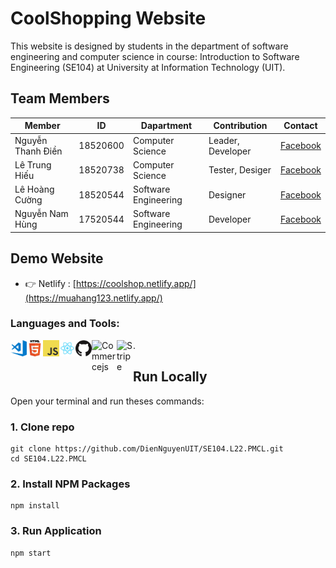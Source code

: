 # CoolShopping Website

This website is designed by students in the department of software engineering and computer science in course:  Introduction to Software Engineering (SE104) at University at Information Technology (UIT). 

## Team Members 

| Member            | ID       | Dapartment           | Contribution      | Contact                                                               |
|-------------------|----------|----------------------|-------------------|-----------------------------------------------------------------------|
| Nguyễn Thanh Điền | 18520600 | Computer Science     | Leader, Developer | [Facebook](https://www.facebook.com/nguyenthanhdien.uit/)             |
| Lê Trung Hiếu     | 18520738 | Computer Science     | Tester, Desiger   | [Facebook](https://www.facebook.com/profile.php?id=100009235405580) |
| Lê Hoàng Cường    | 18520544 | Software Engineering | Designer          | [Facebook](https://www.facebook.com/hoangcuong.le.3551)               |
| Nguyễn Nam Hùng   | 17520544 | Software Engineering | Developer         | [Facebook](https://www.facebook.com/NamxHung)                         |
## Demo Website

- 👉 Netlify : [https://coolshop.netlify.app/](https://muahang123.netlify.app/)


### Languages and Tools:
<img align="left" alt="Visual Studio Code" width="26px" src="https://raw.githubusercontent.com/github/explore/80688e429a7d4ef2fca1e82350fe8e3517d3494d/topics/visual-studio-code/visual-studio-code.png" />
<img align="left" alt="HTML5" width="26px" src="https://raw.githubusercontent.com/github/explore/80688e429a7d4ef2fca1e82350fe8e3517d3494d/topics/html/html.png" />

<img align="left" alt="JavaScript" width="26px" src="https://raw.githubusercontent.com/github/explore/80688e429a7d4ef2fca1e82350fe8e3517d3494d/topics/javascript/javascript.png" />
<img align="left" alt="React" width="26px" src="https://raw.githubusercontent.com/github/explore/80688e429a7d4ef2fca1e82350fe8e3517d3494d/topics/react/react.png" />
<img align="left" alt="GitHub" width="26px" src="https://raw.githubusercontent.com/github/explore/78df643247d429f6cc873026c0622819ad797942/topics/github/github.png" />
<img align="left" alt="Commercejs" width="40px" src="https://live.staticflickr.com/65535/51289667578_072f288e51_m.jpg" />
<img align="left" alt="Stripe" width="26px" src="https://live.staticflickr.com/65535/51290235174_0b8c33f657_m.jpg" />.


## Run Locally

Open your terminal and run theses commands:
### 1. Clone repo

```
git clone https://github.com/DienNguyenUIT/SE104.L22.PMCL.git
cd SE104.L22.PMCL
```

### 2. Install NPM Packages
```
npm install
```
### 3. Run Application

```
npm start
```

## 



